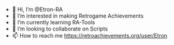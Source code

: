 - 👋 Hi, I’m @Etron-RA
- 👀 I’m interested in making Retrogame Achievements 
- 🌱 I’m currently learning RA-Tools
- 💞️ I’m looking to collaborate on Scripts
- 📫 How to reach me https://retroachievements.org/user/Etron

<!---
Etron-RA/Etron-RA is a ✨ special ✨ repository because its `README.md` (this file) appears on your GitHub profile.
You can click the Preview link to take a look at your changes.
--->

